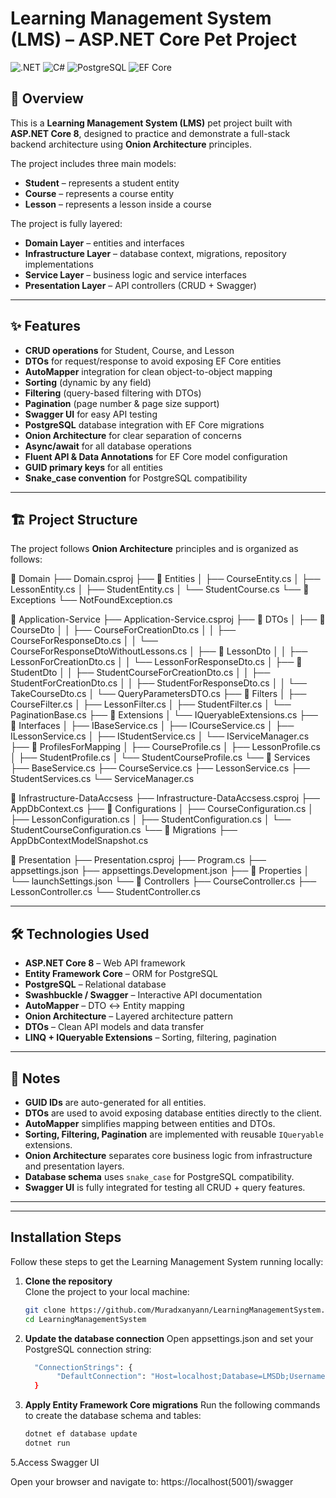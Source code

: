 # Learning Management System (LMS) – ASP.NET Core Pet Project

![.NET](https://img.shields.io/badge/.NET-8-blue)
![C#](https://img.shields.io/badge/C%23-9.0-blue)
![PostgreSQL](https://img.shields.io/badge/PostgreSQL-15-blue)
![EF Core](https://img.shields.io/badge/EntityFrameworkCore-8.0-blue)

## 📖 Overview
This is a **Learning Management System (LMS)** pet project built with **ASP.NET Core 8**, designed to practice and demonstrate a full-stack backend architecture using **Onion Architecture** principles.

The project includes three main models:

- **Student** – represents a student entity
- **Course** – represents a course entity
- **Lesson** – represents a lesson inside a course

The project is fully layered:
- **Domain Layer** – entities and interfaces
- **Infrastructure Layer** – database context, migrations, repository implementations
- **Service Layer** – business logic and service interfaces
- **Presentation Layer** – API controllers (CRUD + Swagger)

---

## ✨ Features

- **CRUD operations** for Student, Course, and Lesson
- **DTOs** for request/response to avoid exposing EF Core entities
- **AutoMapper** integration for clean object-to-object mapping
- **Sorting** (dynamic by any field)
- **Filtering** (query-based filtering with DTOs)
- **Pagination** (page number & page size support)
- **Swagger UI** for easy API testing
- **PostgreSQL** database integration with EF Core migrations
- **Onion Architecture** for clear separation of concerns
- **Async/await** for all database operations
- **Fluent API & Data Annotations** for EF Core model configuration
- **GUID primary keys** for all entities
- **Snake_case convention** for PostgreSQL compatibility

---

## 🏗️ Project Structure

The project follows **Onion Architecture** principles and is organized as follows:

📂 Domain
 ├── Domain.csproj
 ├── 📂 Entities
 │    ├── CourseEntity.cs
 │    ├── LessonEntity.cs
 │    ├── StudentEntity.cs
 │    └── StudentCourse.cs
 └── 📂 Exceptions
      └── NotFoundException.cs

📂 Application-Service
 ├── Application-Service.csproj
 ├── 📂 DTOs
 │    ├── 📂 CourseDto
 │    │    ├── CourseForCreationDto.cs
 │    │    ├── CourseForResponseDto.cs
 │    │    └── CourseForResponseDtoWithoutLessons.cs
 │    ├── 📂 LessonDto
 │    │    ├── LessonForCreationDto.cs
 │    │    └── LessonForResponseDto.cs
 │    ├── 📂 StudentDto
 │    │    ├── StudentCourseForCreationDto.cs
 │    │    ├── StudentForCreationDto.cs
 │    │    ├── StudentForResponseDto.cs
 │    │    └── TakeCourseDto.cs
 │    └── QueryParametersDTO.cs
 ├── 📂 Filters
 │    ├── CourseFilter.cs
 │    ├── LessonFilter.cs
 │    ├── StudentFilter.cs
 │    └── PaginationBase.cs
 ├── 📂 Extensions
 │    └── IQueryableExtensions.cs
 ├── 📂 Interfaces
 │    ├── IBaseService.cs
 │    ├── ICourseService.cs
 │    ├── ILessonService.cs
 │    ├── IStudentService.cs
 │    └── IServiceManager.cs
 ├── 📂 ProfilesForMapping
 │    ├── CourseProfile.cs
 │    ├── LessonProfile.cs
 │    ├── StudentProfile.cs
 │    └── StudentCourseProfile.cs
 └── 📂 Services
      ├── BaseService.cs
      ├── CourseService.cs
      ├── LessonService.cs
      ├── StudentServices.cs
      └── ServiceManager.cs

📂 Infrastructure-DataAccsess
 ├── Infrastructure-DataAccsess.csproj
 ├── AppDbContext.cs
 ├── 📂 Configurations
 │    ├── CourseConfiguration.cs
 │    ├── LessonConfiguration.cs
 │    ├── StudentConfiguration.cs
 │    └── StudentCourseConfiguration.cs
 └── 📂 Migrations
      ├── AppDbContextModelSnapshot.cs
     
📂 Presentation
 ├── Presentation.csproj
 ├── Program.cs
 ├── appsettings.json
 ├── appsettings.Development.json
 ├── 📂 Properties
 │    └── launchSettings.json
 └── 📂 Controllers
      ├── CourseController.cs
      ├── LessonController.cs
      └── StudentController.cs

---

## 🛠️ Technologies Used

- **ASP.NET Core 8** – Web API framework
- **Entity Framework Core** – ORM for PostgreSQL
- **PostgreSQL** – Relational database
- **Swashbuckle / Swagger** – Interactive API documentation
- **AutoMapper** – DTO ↔ Entity mapping
- **Onion Architecture** – Layered architecture pattern
- **DTOs** – Clean API models and data transfer
- **LINQ + IQueryable Extensions** – Sorting, filtering, pagination

---

## 📌 Notes

- **GUID IDs** are auto-generated for all entities.
- **DTOs** are used to avoid exposing database entities directly to the client.
- **AutoMapper** simplifies mapping between entities and DTOs.
- **Sorting, Filtering, Pagination** are implemented with reusable `IQueryable` extensions.
- **Onion Architecture** separates core business logic from infrastructure and presentation layers.
- **Database schema** uses `snake_case` for PostgreSQL compatibility.
- **Swagger UI** is fully integrated for testing all CRUD + query features.

---  

---

## Installation Steps

Follow these steps to get the Learning Management System running locally:

1. **Clone the repository**  
   Clone the project to your local machine:

   ```bash
   git clone https://github.com/Muradxanyann/LearningManagementSystem.git
   cd LearningManagementSystem
   
2. **Update the database connection**
   Open appsettings.json and set your PostgreSQL connection string:
    
    ```bash
      "ConnectionStrings": {
           "DefaultConnection": "Host=localhost;Database=LMSDb;Username=postgres;Password=yourpassword"
      }

3. **Apply Entity Framework Core migrations**
      Run the following commands to create the database schema and tables:

    ```bash
   dotnet ef database update
   dotnet run
   
5.Access Swagger UI

Open your browser and navigate to: https://localhost(5001)/swagger
